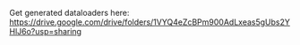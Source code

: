 Get generated dataloaders here: <https://drive.google.com/drive/folders/1VYQ4eZcBPm900AdLxeas5gUbs2YHlJ6o?usp=sharing>
